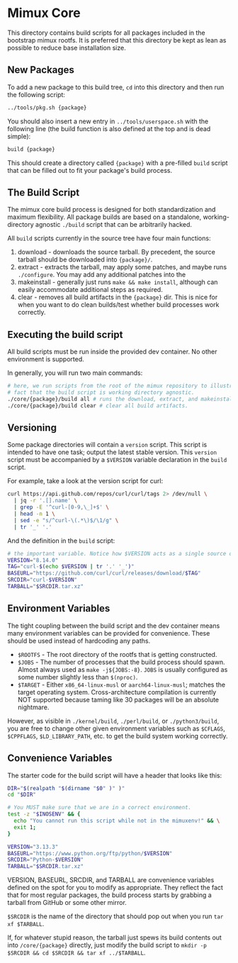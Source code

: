 # Mimux Core

This directory contains build scripts for all packages included in the bootstrap
mimux rootfs. It is preferred that this directory be kept as lean as possible to
reduce base installation size.

## New Packages

To add a new package to this build tree, `cd` into this directory
and then run the following script:

```sh
../tools/pkg.sh {package}
```

You should also insert a new entry in `../tools/userspace.sh` with the following
line (the build function is also defined at the top and is dead simple):

```sh
build {package}
```

This should create a directory called `{package}` with a pre-filled `build`
script that can be filled out to fit your package's build process.

## The Build Script

The mimux core build process is designed for both standardization and maximum
flexibility. All package builds are based on a standalone, working-directory
agnostic `./build` script that can be arbitrarily hacked.

All `build` scripts currently in the source tree have four main functions:

1. download - downloads the source tarball. By precedent, the source tarball
  should be downloaded into `{package}/`.
2. extract - extracts the tarball, may apply some patches, and maybe runs
   `./configure`. You may add any additional patches into the 
3. makeinstall - generally just runs `make && make install`, although can easily
   accommodate additional steps as required.
4. clear - removes all build artifacts in the `{package}` dir. This is nice for
   when you want to do clean builds/test whether build processes work correctly.

## Executing the build script

All build scripts must be run inside the provided dev container. No other
environment is supported.

In generally, you will run two main commands:

```sh
# here, we run scripts from the root of the mimux repository to illustrate the
# fact that the build script is working directory agnostic.
./core/{package}/build all # runs the download, extract, and makeinstall functions in succession
./core/{package}/build clear # clear all build artifacts.
```

## Versioning

Some package directories will contain a `version` script. This script is
intended to have one task; output the latest stable version. This `version`
script must be accompanied by a `$VERSION` variable declaration in the
`build` script.

For example, take a look at the version script for curl:

```bash
curl https://api.github.com/repos/curl/curl/tags 2> /dev/null \
  | jq -r '.[].name' \
  | grep -E '^curl-[0-9,\_]+$' \
  | head -n 1 \
  | sed -e "s/^curl-\(.*\)$/\1/g" \
  | tr '_' '.'
```

And the definition in the `build` script:

```bash
# the important variable. Notice how $VERSION acts as a single source of truth.
VERSION="8.14.0"
TAG="curl-$(echo $VERSION | tr '.' '_')"
BASEURL="https://github.com/curl/curl/releases/download/$TAG"
SRCDIR="curl-$VERSION"
TARBALL="$SRCDIR.tar.xz"
```

## Environment Variables

The tight coupling between the build script and the dev container means many
environment variables can be provided for convenience. These should be used instead
of hardcoding any paths.

- `$ROOTFS` - The root directory of the rootfs that is getting constructed.
- `$JOBS` - The number of processes that the build process should spawn. Almost
  always used as `make -j${JOBS:-8}`. `JOBS` is usually configured as some
  number slightly less than `$(nproc)`.
- `$TARGET` - Either `x86_64-linux-musl` or `aarch64-linux-musl`; matches the
  target operating system. Cross-architecture compilation is currently NOT
  supported because taming like 30 packages will be an absolute nightmare.

However, as visible in `./kernel/build`, `./perl/build`, or `./python3/build`,
you are free to change other given environment variables such as `$CFLAGS`,
`$CPPFLAGS`, `$LD_LIBRARY_PATH`, etc. to get the build system working correctly.

## Convenience Variables

The starter code for the build script will have a header that looks like this:

```sh
DIR="$(realpath "$(dirname "$0" )" )"
cd "$DIR"

# You MUST make sure that we are in a correct environment.
test -z "$INOSENV" && {
  echo "You cannot run this script while not in the mimuxenv!" && \
  exit 1;
}

VERSION="3.13.3"
BASEURL="https://www.python.org/ftp/python/$VERSION"
SRCDIR="Python-$VERSION"
TARBALL="$SRCDIR.tar.xz"
```

VERSION, BASEURL, SRCDIR, and TARBALL are convenience variables defined on the
spot for you to modify as appropriate. They reflect the fact that for most
regular packages, the build process starts by grabbing a tarball from GitHub or
some other mirror.

`$SRCDIR` is the name of the directory that should pop out when you run `tar xf
$TARBALL`.

If, for whatever stupid reason, the tarball just spews its build contents out
into `/core/{package}` directly, just modify the build script to `mkdir -p
$SRCDIR && cd $SRCDIR && tar xf ../$TARBALL`.
